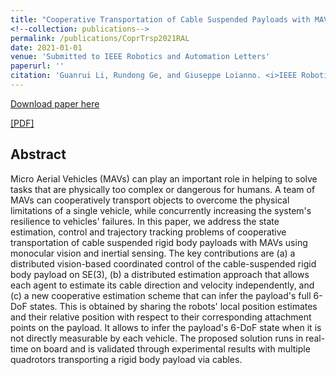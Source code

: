 ```yaml
---
title: "Cooperative Transportation of Cable Suspended Payloads with MAVs using Monocular Vision and Inertial Sensing"
<!--collection: publications-->
permalink: /publications/CoprTrsp2021RAL
date: 2021-01-01
venue: 'Submitted to IEEE Robotics and Automation Letters'
paperurl: ''
citation: 'Guanrui Li, Rundong Ge, and Giuseppe Loianno. <i>IEEE Robotics and Automation Letters</i>.'
---
```


[Download paper here](http://academicpages.github.io/files/paper1.pdf)

[[PDF]]()

## Abstract
Micro Aerial Vehicles (MAVs) can play an important role in helping to solve tasks that are physically too complex or dangerous for humans. A team of MAVs can cooperatively transport objects to overcome the physical limitations of a single vehicle, while concurrently increasing the system's resilience to vehicles' failures. In this paper, we address the state estimation, control and trajectory tracking problems of cooperative transportation of cable suspended rigid body payloads with MAVs using monocular vision and inertial sensing. The key contributions are (a) a distributed vision-based coordinated control of the cable-suspended rigid body payload on SE(3), (b) a distributed estimation approach that allows each agent to estimate its cable direction and velocity independently, and (c) a new cooperative estimation scheme that can infer the payload's full 6-DoF states. This is obtained by sharing the robots' local position estimates and their relative position with respect to their corresponding attachment points on the payload. It allows to infer the payload's 6-DoF state when it is not directly measurable by each vehicle. The proposed solution runs in real-time on board and is validated through experimental results with multiple quadrotors transporting a rigid body payload via cables. 

